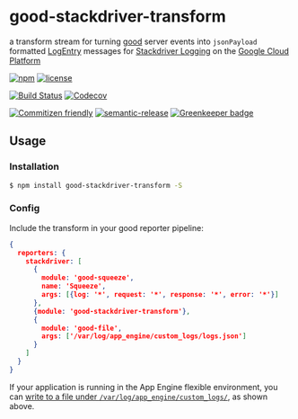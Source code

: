 # good-stackdriver-transform

a transform stream for turning [good](https://github.com/GainCompliance/good-stackdriver-transform)
server events into `jsonPayload` formatted [LogEntry](https://cloud.google.com/logging/docs/api/reference/rest/v2/LogEntry)
messages for [Stackdriver Logging](https://cloud.google.com/logging/) on the
[Google Cloud Platform](https://cloud.google.com/)

[![npm](https://img.shields.io/npm/v/good-stackdriver-transform.svg?maxAge=2592000)](https://www.npmjs.com/package/good-stackdriver-transform)
[![license](https://img.shields.io/github/license/GainCompliance/good-stackdriver-transform.svg)](LICENSE)

[![Build Status](https://img.shields.io/travis/GainCompliance/good-stackdriver-transform/master.svg?style=flat)](https://travis-ci.org/GainCompliance/good-stackdriver-transform)
[![Codecov](https://img.shields.io/codecov/c/github/GainCompliance/good-stackdriver-transform.svg)](https://codecov.io/github/GainCompliance/good-stackdriver-transform)

[![Commitizen friendly](https://img.shields.io/badge/commitizen-friendly-brightgreen.svg)](http://commitizen.github.io/cz-cli/)
[![semantic-release](https://img.shields.io/badge/%20%20%F0%9F%93%A6%F0%9F%9A%80-semantic--release-e10079.svg)](https://github.com/semantic-release/semantic-release)
[![Greenkeeper badge](https://badges.greenkeeper.io/GainCompliance/good-stackdriver-transform.svg)](https://greenkeeper.io/)

## Usage

### Installation

```bash
$ npm install good-stackdriver-transform -S
```

### Config

Include the transform in your good reporter pipeline:

```json
{
  reporters: {
    stackdriver: [
      {
        module: 'good-squeeze',
        name: 'Squeeze',
        args: [{log: '*', request: '*', response: '*', error: '*'}]
      },
      {module: 'good-stackdriver-transform'},
      {
        module: 'good-file',
        args: ['/var/log/app_engine/custom_logs/logs.json']
      }
    ]
  }
}
```

If your application is running in the App Engine flexible environment, you can
[write to a file under `/var/log/app_engine/custom_logs/`](https://cloud.google.com/error-reporting/docs/setup/app-engine-flexible-environment),
as shown above.
